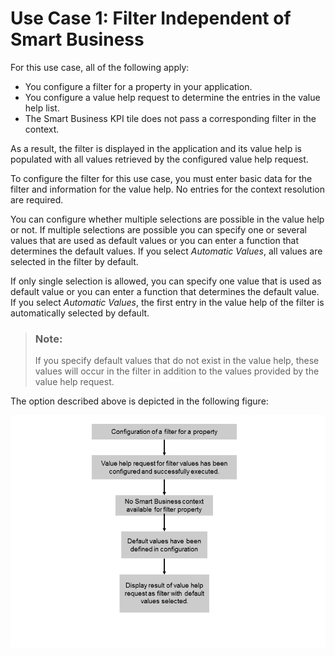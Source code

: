 <!-- loio8680ca3c1a7d411494f75e6d7d3d81c7 -->

# Use Case 1: Filter Independent of Smart Business

For this use case, all of the following apply:

-   You configure a filter for a property in your application.
-   You configure a value help request to determine the entries in the value help list.
-   The Smart Business KPI tile does not pass a corresponding filter in the context.

As a result, the filter is displayed in the application and its value help is populated with all values retrieved by the configured value help request.

To configure the filter for this use case, you must enter basic data for the filter and information for the value help. No entries for the context resolution are required.

You can configure whether multiple selections are possible in the value help or not. If multiple selections are possible you can specify one or several values that are used as default values or you can enter a function that determines the default values. If you select *Automatic Values*, all values are selected in the filter by default.

If only single selection is allowed, you can specify one value that is used as default value or you can enter a function that determines the default value. If you select *Automatic Values*, the first entry in the value help of the filter is automatically selected by default.

> ### Note:  
> If you specify default values that do not exist in the value help, these values will occur in the filter in addition to the values provided by the value help request.

The option described above is depicted in the following figure:

 ![](images/Facet_Filter_Configuration_Use_Case_1_d550224.png) 


